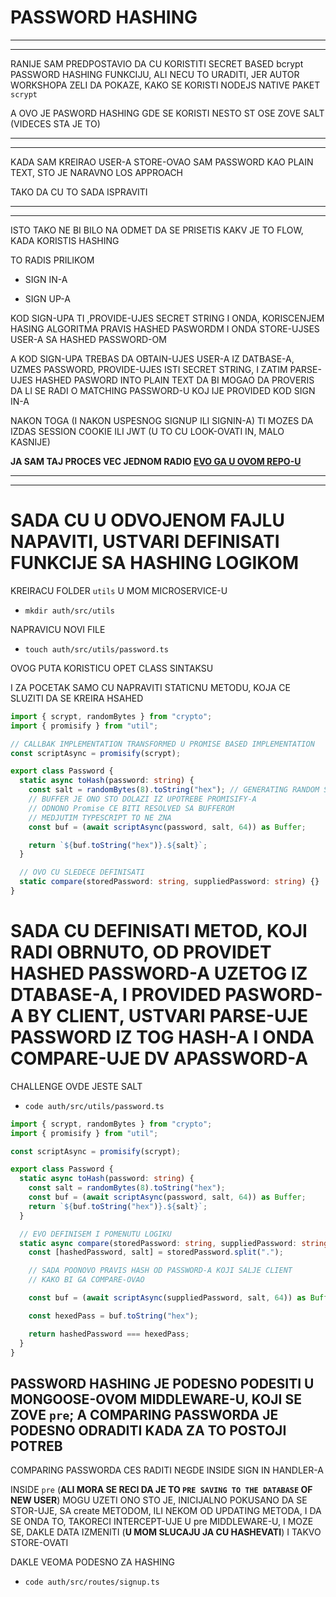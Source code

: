 # PASSWORD HASHING

***
***

RANIJE SAM PREDPOSTAVIO DA CU KORISTITI SECRET BASED bcrypt PASSWORD HASHING FUNKCIJU, ALI NECU TO URADITI, JER AUTOR WORKSHOPA ZELI DA POKAZE, KAKO SE KORISTI NODEJS NATIVE PAKET `scrypt`

A OVO JE PASWORD HASHING GDE SE KORISTI NESTO ST OSE ZOVE SALT (VIDECES STA JE TO)

***
***

KADA SAM KREIRAO USER-A STORE-OVAO SAM PASSWORD KAO PLAIN TEXT, STO JE NARAVNO LOS APPROACH

TAKO DA CU TO SADA ISPRAVITI

***
***

ISTO TAKO NE BI BILO NA ODMET DA SE PRISETIS KAKV JE TO FLOW, KADA KORISTIS HASHING

TO RADIS PRILIKOM

- SIGN IN-A

- SIGN UP-A

KOD SIGN-UPA TI ,PROVIDE-UJES SECRET STRING I ONDA, KORISCENJEM HASING ALGORITMA PRAVIS HASHED PASWORDM I ONDA STORE-UJSES USER-A SA HASHED PASSWORD-OM

A KOD SIGN-UPA TREBAS DA OBTAIN-UJES USER-A IZ DATBASE-A, UZMES PASSWORD, PROVIDE-UJES ISTI SECRET STRING, I ZATIM PARSE-UJES HASHED PASWORD INTO PLAIN TEXT DA BI MOGAO DA PROVERIS DA LI SE RADI O MATCHING PASSWORD-U KOJ IJE PROVIDED KOD SIGN IN-A

NAKON TOGA (I NAKON USPESNOG SIGNUP ILI SIGNIN-A) TI MOZES DA IZDAS SESSION COOKIE ILI JWT (U TO CU LOOK-OVATI IN, MALO KASNIJE)

**JA SAM TAJ PROCES VEC JEDNOM RADIO [EVO GA U OVOM REPO-U](https://github.com/Rade58/authentication)**

***
***

# SADA CU U ODVOJENOM FAJLU NAPAVITI, USTVARI DEFINISATI FUNKCIJE SA HASHING LOGIKOM

KREIRACU FOLDER `utils` U MOM MICROSERVICE-U

- `mkdir auth/src/utils`

NAPRAVICU NOVI FILE

- `touch auth/src/utils/password.ts`

OVOG PUTA KORISTICU OPET CLASS SINTAKSU

I ZA POCETAK SAMO CU NAPRAVITI STATICNU METODU, KOJA CE SLUZITI DA SE KREIRA HSAHED

```ts
import { scrypt, randomBytes } from "crypto";
import { promisify } from "util";

// CALLBAK IMPLEMENTATION TRANSFORMED U PROMISE BASED IMPLEMENTATION
const scriptAsync = promisify(scrypt);

export class Password {
  static async toHash(password: string) {
    const salt = randomBytes(8).toString("hex"); // GENERATING RANDOM STRING-A
    // BUFFER JE ONO STO DOLAZI IZ UPOTREBE PROMISIFY-A
    // ODNONO Promise CE BITI RESOLVED SA BUFFEROM
    // MEDJUTIM TYPESCRIPT TO NE ZNA
    const buf = (await scriptAsync(password, salt, 64)) as Buffer;

    return `${buf.toString("hex")}.${salt}`;
  }

  // OVO CU SLEDECE DEFINISATI
  static compare(storedPassword: string, suppliedPassword: string) {}
}

```

# SADA CU DEFINISATI METOD, KOJI RADI OBRNUTO, OD PROVIDET HASHED PASSWORD-A UZETOG IZ DTABASE-A, I PROVIDED PASWORD-A BY CLIENT, USTVARI PARSE-UJE PASSWORD IZ TOG HASH-A I ONDA COMPARE-UJE DV APASSWORD-A

CHALLENGE OVDE JESTE SALT

- `code auth/src/utils/password.ts`

```ts
import { scrypt, randomBytes } from "crypto";
import { promisify } from "util";

const scriptAsync = promisify(scrypt);

export class Password {
  static async toHash(password: string) {
    const salt = randomBytes(8).toString("hex");
    const buf = (await scriptAsync(password, salt, 64)) as Buffer;
    return `${buf.toString("hex")}.${salt}`;
  }

  // EVO DEFINISEM I POMENUTU LOGIKU
  static async compare(storedPassword: string, suppliedPassword: string) {
    const [hashedPassword, salt] = storedPassword.split(".");

    // SADA POONOVO PRAVIS HASH OD PASSWORD-A KOJI SALJE CLIENT
    // KAKO BI GA COMPARE-OVAO

    const buf = (await scriptAsync(suppliedPassword, salt, 64)) as Buffer;

    const hexedPass = buf.toString("hex");

    return hashedPassword === hexedPass;
  }
}

```

## PASSWORD HASHING JE PODESNO PODESITI U MONGOOSE-OVOM MIDDLEWARE-U, KOJI SE ZOVE `pre`; A COMPARING PASSWORDA JE PODESNO ODRADITI KADA ZA TO POSTOJI POTREB

COMPARING PASSWORDA CES RADITI NEGDE INSIDE SIGN IN HANDLER-A

INSIDE `pre` (**ALI MORA SE RECI DA JE TO `PRE SAVING TO THE DATABASE` OF NEW USER**) MOGU UZETI ONO STO JE, INICIJALNO POKUSANO DA SE STOR-UJE, SA create METODOM, ILI NEKOM OD UPDATING METODA, I DA SE ONDA TO, TAKORECI INTERCEPT-UJE U pre MIDDLEWARE-U, I MOZE SE, DAKLE DATA IZMENITI (**U MOM SLUCAJU JA CU HASHEVATI**) I TAKVO STORE-OVATI

DAKLE VEOMA PODESNO ZA HASHING

- `code auth/src/routes/signup.ts`

```ts

```
